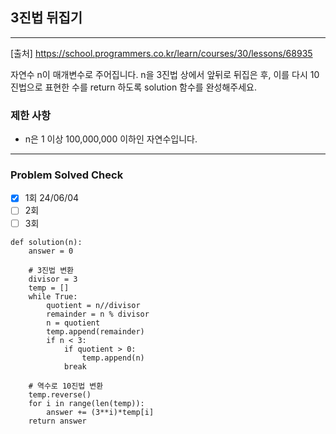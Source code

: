 ## 3진법 뒤집기

---

[출처] https://school.programmers.co.kr/learn/courses/30/lessons/68935

자연수 n이 매개변수로 주어집니다. n을 3진법 상에서 앞뒤로 뒤집은 후, 
이를 다시 10진법으로 표현한 수를 return 하도록 solution 함수를 완성해주세요.

### 제한 사항

- n은 1 이상 100,000,000 이하인 자연수입니다.

---
### Problem Solved Check
- [x] 1회 24/06/04
- [ ] 2회
- [ ] 3회

~~~
def solution(n):
    answer = 0

    # 3진법 변환
    divisor = 3
    temp = []
    while True:
        quotient = n//divisor
        remainder = n % divisor
        n = quotient
        temp.append(remainder)
        if n < 3:
            if quotient > 0:
                temp.append(n)
            break
            
    # 역수로 10진법 변환
    temp.reverse()
    for i in range(len(temp)):
        answer += (3**i)*temp[i]
    return answer
~~~
